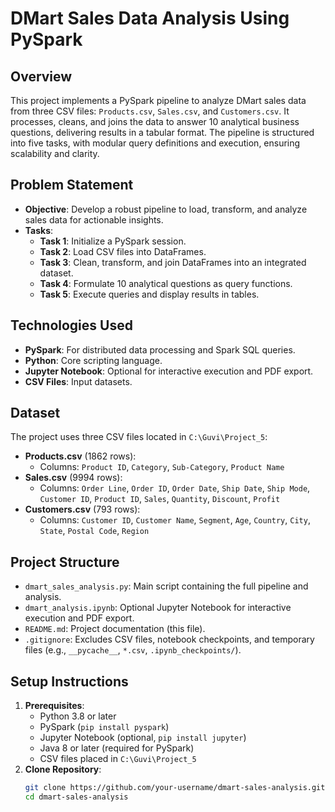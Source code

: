 # DMart Sales Data Analysis Using PySpark

## Overview
This project implements a PySpark pipeline to analyze DMart sales data from three CSV files: `Products.csv`, `Sales.csv`, and `Customers.csv`. It processes, cleans, and joins the data to answer 10 analytical business questions, delivering results in a tabular format. The pipeline is structured into five tasks, with modular query definitions and execution, ensuring scalability and clarity.

## Problem Statement
- **Objective**: Develop a robust pipeline to load, transform, and analyze sales data for actionable insights.
- **Tasks**:
  - **Task 1**: Initialize a PySpark session.
  - **Task 2**: Load CSV files into DataFrames.
  - **Task 3**: Clean, transform, and join DataFrames into an integrated dataset.
  - **Task 4**: Formulate 10 analytical questions as query functions.
  - **Task 5**: Execute queries and display results in tables.

## Technologies Used
- **PySpark**: For distributed data processing and Spark SQL queries.
- **Python**: Core scripting language.
- **Jupyter Notebook**: Optional for interactive execution and PDF export.
- **CSV Files**: Input datasets.

## Dataset
The project uses three CSV files located in `C:\Guvi\Project_5`:
- **Products.csv** (1862 rows):
  - Columns: `Product ID`, `Category`, `Sub-Category`, `Product Name`
- **Sales.csv** (9994 rows):
  - Columns: `Order Line`, `Order ID`, `Order Date`, `Ship Date`, `Ship Mode`, `Customer ID`, `Product ID`, `Sales`, `Quantity`, `Discount`, `Profit`
- **Customers.csv** (793 rows):
  - Columns: `Customer ID`, `Customer Name`, `Segment`, `Age`, `Country`, `City`, `State`, `Postal Code`, `Region`

## Project Structure
- `dmart_sales_analysis.py`: Main script containing the full pipeline and analysis.
- `dmart_analysis.ipynb`: Optional Jupyter Notebook for interactive execution and PDF export.
- `README.md`: Project documentation (this file).
- `.gitignore`: Excludes CSV files, notebook checkpoints, and temporary files (e.g., `__pycache__`, `*.csv`, `.ipynb_checkpoints/`).

## Setup Instructions
1. **Prerequisites**:
   - Python 3.8 or later
   - PySpark (`pip install pyspark`)
   - Jupyter Notebook (optional, `pip install jupyter`)
   - Java 8 or later (required for PySpark)
   - CSV files placed in `C:\Guvi\Project_5`
2. **Clone Repository**:
   ```bash
   git clone https://github.com/your-username/dmart-sales-analysis.git
   cd dmart-sales-analysis
